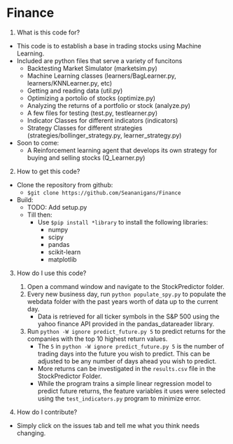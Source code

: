 # Finance
1) What is this code for?
* This code is to establish a base in trading stocks using Machine Learning.
* Included are python files that serve a variety of funcitons
    * Backtesting Market Simulator (marketsim.py)
    * Machine Learning classes (learners/BagLearner.py, learners/KNNLearner.py, etc)
    * Getting and reading data (util.py)
    * Optimizing a portolio of stocks (optimize.py)
    * Analyzing the returns of a portfolio or stock (analyze.py)
    * A few files for testing (test.py, testlearner.py)
    * Indicator Classes for different indicators (indicators)
    * Strategy Classes for different strategies (strategies/bollinger_strategy.py, learner_strategy.py)
* Soon to come:
    * A Reinforcement learning agent that develops its own strategy for buying and selling stocks (Q_Learner.py)

2) How to get this code?
* Clone the repository from github:
   * `$git clone https://github.com/Seananigans/Finance`
* Build:
   * TODO: Add setup.py
   * Till then:
      * Use `$pip install *library` to install the following libraries:
         * numpy
         * scipy
         * pandas
         * scikit-learn
         * matplotlib
3) How do I use this code?
	1) Open a command window and navigate to the StockPredictor folder.
	2) Every new business day, run `python populate_spy.py` to populate the webdata folder with the past years worth of data up to the current day.
		* Data is retrieved for all ticker symbols in the S&P 500 using the yahoo finance API provided in the pandas\_datareader library.
	3) Run `python -W ignore predict_future.py 5` to predict returns for the companies with the top 10 highest return values.
		* The `5` in `python -W ignore predict_future.py 5` is the number of trading days into the future you wish to predict. This can be adjusted to be any number of days ahead you wish to predict.
		* More returns can be investigated in the `results.csv` file in the StockPredictor Folder.
		* While the program trains a simple linear regression model to predict future returns, the feature variables it uses were selected using the `test_indicators.py` program to minimize error.

4) How do I contribute?
* Simply click on the issues tab and tell me what you think needs changing.
